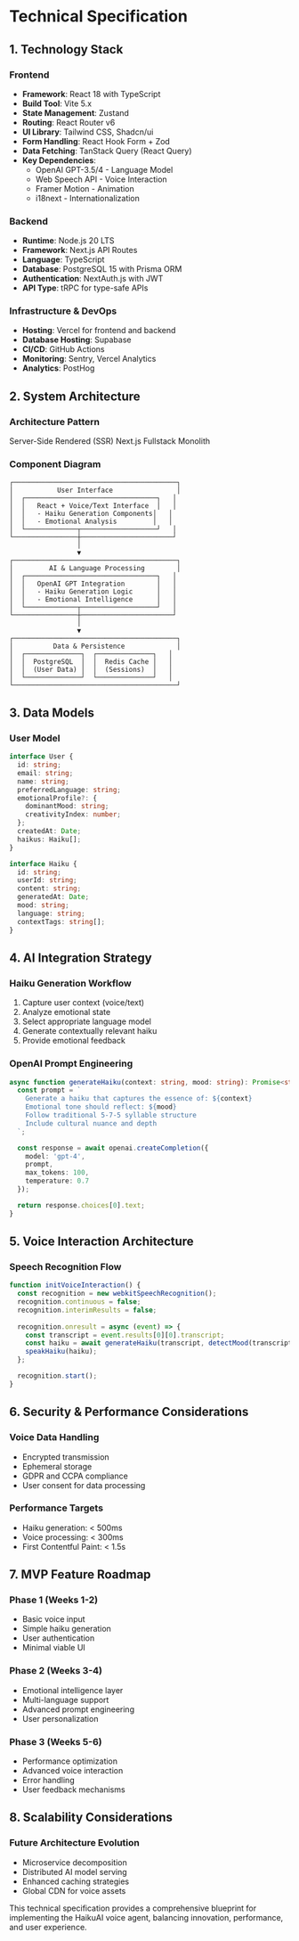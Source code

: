 # Technical Specification

## 1. Technology Stack

### Frontend
- **Framework**: React 18 with TypeScript
- **Build Tool**: Vite 5.x
- **State Management**: Zustand
- **Routing**: React Router v6
- **UI Library**: Tailwind CSS, Shadcn/ui
- **Form Handling**: React Hook Form + Zod
- **Data Fetching**: TanStack Query (React Query)
- **Key Dependencies**:
  * OpenAI GPT-3.5/4 - Language Model
  * Web Speech API - Voice Interaction
  * Framer Motion - Animation
  * i18next - Internationalization

### Backend
- **Runtime**: Node.js 20 LTS
- **Framework**: Next.js API Routes
- **Language**: TypeScript
- **Database**: PostgreSQL 15 with Prisma ORM
- **Authentication**: NextAuth.js with JWT
- **API Type**: tRPC for type-safe APIs

### Infrastructure & DevOps
- **Hosting**: Vercel for frontend and backend
- **Database Hosting**: Supabase
- **CI/CD**: GitHub Actions
- **Monitoring**: Sentry, Vercel Analytics
- **Analytics**: PostHog

## 2. System Architecture

### Architecture Pattern
Server-Side Rendered (SSR) Next.js Fullstack Monolith

### Component Diagram
```
┌─────────────────────────────────────────┐
│           User Interface                │
│  ┌─────────────────────────────────┐   │
│  │   React + Voice/Text Interface  │   │
│  │   - Haiku Generation Components│   │
│  │   - Emotional Analysis         │   │
│  └─────────────┬───────────────────┘   │
└────────────────┼───────────────────────┘
                 │ 
                 ▼
┌─────────────────────────────────────────┐
│         AI & Language Processing        │
│  ┌─────────────────────────────────┐   │
│  │   OpenAI GPT Integration        │   │
│  │   - Haiku Generation Logic      │   │
│  │   - Emotional Intelligence      │   │
│  └─────────────┬───────────────────┘   │
└────────────────┼───────────────────────┘
                 │
                 ▼
┌─────────────────────────────────────────┐
│          Data & Persistence             │
│  ┌──────────────┐  ┌──────────────┐   │
│  │  PostgreSQL  │  │  Redis Cache │   │
│  │  (User Data) │  │  (Sessions)  │   │
│  └──────────────┘  └──────────────┘   │
└─────────────────────────────────────────┘
```

## 3. Data Models

### User Model
```typescript
interface User {
  id: string;
  email: string;
  name: string;
  preferredLanguage: string;
  emotionalProfile?: {
    dominantMood: string;
    creativityIndex: number;
  };
  createdAt: Date;
  haikus: Haiku[];
}

interface Haiku {
  id: string;
  userId: string;
  content: string;
  generatedAt: Date;
  mood: string;
  language: string;
  contextTags: string[];
}
```

## 4. AI Integration Strategy

### Haiku Generation Workflow
1. Capture user context (voice/text)
2. Analyze emotional state
3. Select appropriate language model
4. Generate contextually relevant haiku
5. Provide emotional feedback

### OpenAI Prompt Engineering
```typescript
async function generateHaiku(context: string, mood: string): Promise<string> {
  const prompt = `
    Generate a haiku that captures the essence of: ${context}
    Emotional tone should reflect: ${mood}
    Follow traditional 5-7-5 syllable structure
    Include cultural nuance and depth
  `;

  const response = await openai.createCompletion({
    model: 'gpt-4',
    prompt,
    max_tokens: 100,
    temperature: 0.7
  });

  return response.choices[0].text;
}
```

## 5. Voice Interaction Architecture

### Speech Recognition Flow
```typescript
function initVoiceInteraction() {
  const recognition = new webkitSpeechRecognition();
  recognition.continuous = false;
  recognition.interimResults = false;
  
  recognition.onresult = async (event) => {
    const transcript = event.results[0][0].transcript;
    const haiku = await generateHaiku(transcript, detectMood(transcript));
    speakHaiku(haiku);
  };

  recognition.start();
}
```

## 6. Security & Performance Considerations

### Voice Data Handling
- Encrypted transmission
- Ephemeral storage
- GDPR and CCPA compliance
- User consent for data processing

### Performance Targets
- Haiku generation: < 500ms
- Voice processing: < 300ms
- First Contentful Paint: < 1.5s

## 7. MVP Feature Roadmap

### Phase 1 (Weeks 1-2)
- Basic voice input
- Simple haiku generation
- User authentication
- Minimal viable UI

### Phase 2 (Weeks 3-4)
- Emotional intelligence layer
- Multi-language support
- Advanced prompt engineering
- User personalization

### Phase 3 (Weeks 5-6)
- Performance optimization
- Advanced voice interaction
- Error handling
- User feedback mechanisms

## 8. Scalability Considerations

### Future Architecture Evolution
- Microservice decomposition
- Distributed AI model serving
- Enhanced caching strategies
- Global CDN for voice assets

This technical specification provides a comprehensive blueprint for implementing the HaikuAI voice agent, balancing innovation, performance, and user experience.